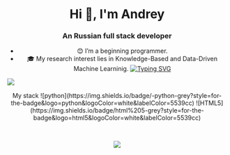 <center>
<h1 align="center">Hi 👋, I'm Andrey</h1>
<h3 align="center">An Russian full stack developer</h3>

- 😊 I’m a beginning programmer.
- 🎓 My research interest lies in Knowledge-Based and Data-Driven Machine Learninig.
 [![Typing SVG](https://readme-typing-svg.herokuapp.com?color=%2336BCF7&lines=Im+curently+working+on+this+page)](https://git.io/typing-svg)

<a href="">
  <img align="left" src="https://github-readme-stats.vercel.app/api?username=AndreyGladchenko&count_private=true&show_icons=true" />
</a>

<br>

<p align="center">
 My stack
![python](https://img.shields.io/badge/-python-grey?style=for-the-badge&logo=python&logoColor=white&labelColor=5539cc)
![HTML5](https://img.shields.io/badge/html%205-grey?style=for-the-badge&logo=html5&logoColor=white&labelColor=5539cc)
</p>

</br>
<a href="">

  ![](https://komarev.com/ghpvc/?username=AndreyGladchenko&color=blueviolet)

</a>

<!--
[![Hits](https://hits.sh/github.com/AndreyGladchenko/hits.svg)](https://hits.sh/github.com/AndreyGladchenko/hits/)
**AndreyGladchenko/AndreyGladchenko** is a ✨ _special_ ✨ repository because its `README.md` (this file) appears on your GitHub profile.

Here are some ideas to get you started:

- 🔭 I’m currently working on ...
- 🌱 I’m currently learning ...
- 👯 I’m looking to collaborate on ...
- 🤔 I’m looking for help with ...
- 💬 Ask me about ...
- 📫 How to reach me: ...
- 😄 Pronouns: ...
- ⚡ Fun fact: ...
https://habr.com/ru/articles/649363/
https://docs.github.com/ru/get-started/writing-on-github/getting-started-with-writing-and-formatting-on-github/quickstart-for-writing-on-github
-->

